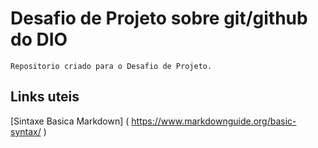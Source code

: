 #  Desafio de Projeto sobre git/github do DIO
    Repositorio criado para o Desafio de Projeto.  


## Links uteis
[Sintaxe Basica Markdown] ( https://www.markdownguide.org/basic-syntax/ )
